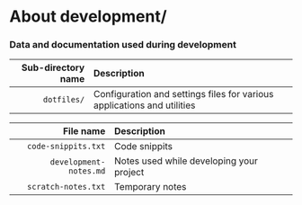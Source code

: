 ﻿# About development/
### Data and documentation used during development

| Sub-directory name     | Description                              |
| ----------------------:|:---------------------------------------- |
| `dotfiles/`            | Configuration and settings files for various applications and utilities |

| File name              | Description                              |
| ----------------------:|:---------------------------------------- |
| `code-snippits.txt`    | Code snippits                            |
| `development-notes.md` | Notes used while developing your project |
| `scratch-notes.txt`    | Temporary notes                          |